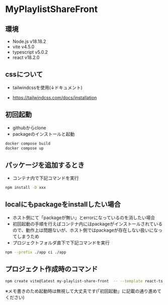 # MyPlaylistShareFront

## 環境

* Node.js v18.18.2
* vite v4.5.0
* typescript v5.0.2
* react v18.2.0

## cssについて

* tailwindcssを使用(↓ドキュメント)

* <https://tailwindcss.com/docs/installation>

## 初回起動

* githubからclone
* packageのインストールと起動

```sh
docker compose build
docker compose up
```

## パッケージを追加するとき

* コンテナ内で下記コマンドを実行

```sh
npm install -D xxx
```

## localにもpackageをinstallしたい場合

* ホスト側にて「packageが無い」とerrorになっているのを消したい場合
* 初回起動の手順を行えばコンテナ内にはpackageがインストールされているので、動作上は問題ないが、ホスト側ではpackageが存在しない扱いになってしまうため
* プロジェクトフォルダ直下で下記コマンドを実行

```sh
npm --prefix ./app ci ./app
```

## プロジェクト作成時のコマンド

```sh
npm create vite@latest my-playlist-share-front  -- --template react-ts
```

※メモ書きのため起動時は無視して大丈夫です(「初回起動」に記載の通り進めてください)
